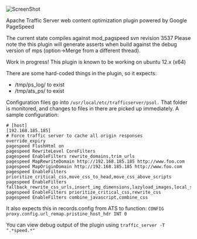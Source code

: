 ![ScreenShot](http://www.atsspeed.com/images/xATSSPEED_logo_plusshout_728x91.png.pagespeed.ic.8mRpu2PXS0.png
)

Apache Traffic Server web content optimization plugin powered by Google PageSpeed

The current state compiles against mod_pagspeed svn revision 3537
Please note the this plugin will generate asserts when build against
the debug version of mps (option->Merge from a different thread).

Work in progress! This plugin is known to be working on ubuntu 12.x (x64)

There are some hard-coded things in the plugin, so it expects:
- /tmp/ps_log/ to exist
- /tmp/ats_ps/ to exist

Configuration files go into `/usr/local/etc/trafficserver/psol.`
That folder is monitored, and changes to files in there are picked
up immediately. A sample configuration:

```
# [host]
[192.168.185.185]
# Force traffic server to cache all origin responses
override_expiry
pagespeed FlushHtml on
pagespeed RewriteLevel CoreFilters
pagespeed EnableFilters rewrite_domains,trim_urls
pagespeed MapRewriteDomain http://192.168.185.185 http://www.foo.com
pagespeed MapOriginDomain http://192.168.185.185 http://www.foo.com
pagespeed EnableFilters prioritize_critical_css,move_css_to_head,move_css_above_scripts
pagespeed EnableFilters fallback_rewrite_css_urls,insert_img_dimensions,lazyload_images,local_storage_cache
pagespeed EnableFilters prioritize_critical_css,rewrite_css
pagespeed EnableFilters combine_javascript,combine_css
```

It also expects this in records.config from ATS to function:
`CONFIG proxy.config.url_remap.pristine_host_hdr INT 0`

You can view debug output of the plugin using `traffic_server -T ".*speed.*"`
